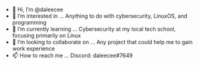 - 👋 Hi, I’m @daleecee
- 👀 I’m interested in ... Anything to do with cybersecurity, LinuxOS, and programming
- 🌱 I’m currently learning ... Cybersecurity at my local tech school, focusing primarily on Linux
- 💞️ I’m looking to collaborate on ... Any project that could help me to gain work experience
- 📫 How to reach me ... Discord: daleecee#7649

<!---
daleecee/daleecee is a ✨ special ✨ repository because its `README.md` (this file) appears on your GitHub profile.
You can click the Preview link to take a look at your changes.
--->
